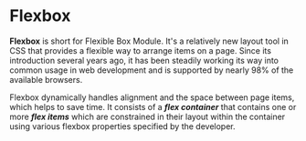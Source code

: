 # Flexbox

**Flexbox** is short for Flexible Box Module. It's a relatively new layout tool in CSS that provides a flexible way to arrange items on a page. Since its introduction several years ago, it has been steadily working its way into common usage in web development and is supported by nearly 98% of the available browsers.

Flexbox dynamically handles alignment and the space between page items, which helps to save time. It consists of a **_flex container_** that contains one or more **_flex items_** which are constrained in their layout within the container using various flexbox properties specified by the developer.